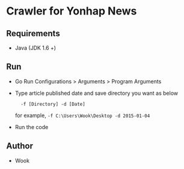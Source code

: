 # Crawler for Yonhap News

## Requirements

- Java (JDK 1.6 +)

## Run

- Go Run Configurations > Arguments > Program Arguments
- Type article published date and save directory you want as below

		-f [Directory] -d [Date]

  for example,  `-f C:\Users\Wook\Desktop -d 2015-01-04`

- Run the code

## Author

- Wook